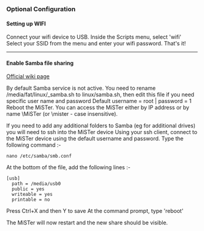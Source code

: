 ### Optional Configuration

#### Setting up WIFI
Connect your wifi device to USB.
Inside the Scripts menu, select 'wifi'
Select your SSID from the menu and enter your wifi password.
That's it!
___

#### Enable Samba file sharing
[Official wiki page](https://github.com/MiSTer-devel/Main_MiSTer/wiki/Samba)

By default Samba service is not active.
You need to rename /media/fat/linux/_samba.sh to linux/samba.sh, then edit this file if you need specific user name and password
Default username = root | password = 1
Reboot the MiSTer.
You can access the MiSTer either by IP address or by name \\MiSTer (or \\mister - case insensitive).

If you need to add any additional folders to Samba (eg for additional drives) you will need to ssh into the MiSTer device
Using your ssh client, connect to the MiSTer device using the default username and password.
Type the following command :-

    nano /etc/samba/smb.conf

At the bottom of the file, add the following lines :-

    [usb]
      path = /media/usb0
      public = yes
      writeable = yes
      printable = no

Press Ctrl+X and then Y to save
At the command prompt, type 'reboot'

The MiSTer will now restart and the new share should be visible.